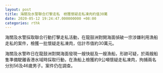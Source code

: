 ```yaml
---
layout: post
title: 海關及水警聯合打擊走私　檢獲懷疑走私凍肉約值30萬
date: 2020-05-12 19:24:47.000000000 +08:00
categories: rthk
---
```


海關及水警採取聯合行動打擊走私活動，在龍鼓洲對開海面偵破一宗涉嫌利用漁船走私的案件，檢獲一批懷疑走私凍肉，估計市值約30萬元。

海關及水警昨日在龍鼓洲對開海面發現一艘快艇及一艘漁船，形跡可疑，於兩艘船隻準備駛離香港水域時採取行動，在漁船上檢獲約9公噸懷疑走私凍肉，拘捕兩名分別56及46歲男子。案件仍在調查。
